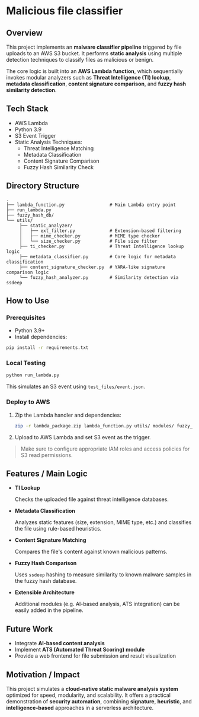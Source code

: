 # Malicious file classifier

## Overview

This project implements an **malware classifier pipeline** triggered by file uploads to an AWS S3 bucket. It performs **static analysis** using multiple detection techniques to classify files as malicious or benign.

The core logic is built into an **AWS Lambda function**, which sequentially invokes modular analyzers such as **Threat Intelligence (TI) lookup**, **metadata classification**, **content signature comparison**, and **fuzzy hash similarity detection**.

## Tech Stack

- AWS Lambda
- Python 3.9
- S3 Event Trigger
- Static Analysis Techniques:
    - Threat Intelligence Matching
    - Metadata Classification
    - Content Signature Comparison
    - Fuzzy Hash Similarity Check

## Directory Structure

```
.
├── lambda_function.py                 # Main Lambda entry point
├── run_lambda.py
├── fuzzy_hash_db/
└── utils/
     ├── static_analyzer/
     │   ├── ext_filter.py             # Extension-based filtering
     │   ├── mime_checker.py           # MIME type checker
     │   └── size_checker.py           # File size filter
     ├── ti_checker.py                 # Threat Intelligence lookup logic
     ├── metadata_classifier.py        # Core logic for metadata classification
     ├── content_signature_checker.py  # YARA-like signature comparison logic
     └── fuzzy_hash_analyzer.py        # Similarity detection via ssdeep
```

## How to Use

### Prerequisites

- Python 3.9+
- Install dependencies:

```bash
pip install -r requirements.txt
```

### Local Testing

```bash
python run_lambda.py
```

This simulates an S3 event using `test_files/event.json`.

### Deploy to AWS

1. Zip the Lambda handler and dependencies:
    
    ```bash
    zip -r lambda_package.zip lambda_function.py utils/ modules/ fuzzy_hash_db/
    ```
    
2. Upload to AWS Lambda and set S3 event as the trigger.

> Make sure to configure appropriate IAM roles and access policies for S3 read permissions.

## Features / Main Logic

- **TI Lookup**
    
    Checks the uploaded file against threat intelligence databases.
    
- **Metadata Classification**
    
    Analyzes static features (size, extension, MIME type, etc.) and classifies the file using rule-based heuristics.
    
- **Content Signature Matching**
    
    Compares the file's content against known malicious patterns.
    
- **Fuzzy Hash Comparison**
    
    Uses `ssdeep` hashing to measure similarity to known malware samples in the fuzzy hash database.
    
- **Extensible Architecture**
    
    Additional modules (e.g. AI-based analysis, ATS integration) can be easily added in the pipeline.
    

## Future Work

- Integrate **AI-based content analysis**
- Implement **ATS (Automated Threat Scoring) module**
- Provide a web frontend for file submission and result visualization

## Motivation / Impact

This project simulates a **cloud-native static malware analysis system** optimized for speed, modularity, and scalability. It offers a practical demonstration of **security automation**, combining **signature**, **heuristic**, and **intelligence-based** approaches in a serverless architecture.

